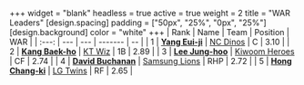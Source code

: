 +++
widget = "blank"
headless = true
active = true
weight = 2
title = "WAR Leaders"
[design.spacing]
padding = ["50px", "25%", "0px", "25%"]
[design.background]
color = "white"
+++
| Rank | Name | Team | Position | WAR |
| :---: | --- | --- | ------- | -- |
| 1 | [**Yang Eui-ji**](/players/215) | [NC Dinos](/teams/NCDinos) | C | 3.10 |
| 2 | [**Kang Baek-ho**](/players/11863) | [KT Wiz](/teams/KTWiz) | 1B | 2.89 |
| 3 | [**Lee Jung-hoo**](/players/10673) | [Kiwoom Heroes](/teams/KiwoomHeroes) | CF | 2.74 |
| 4 | [**David Buchanan**](/players/13683) | [Samsung Lions](/teams/SamsungLions) | RHP | 2.72 |
| 5 | [**Hong Chang-ki**](/players/9805) | [LG Twins](/teams/LGTwins) | RF | 2.65 |
